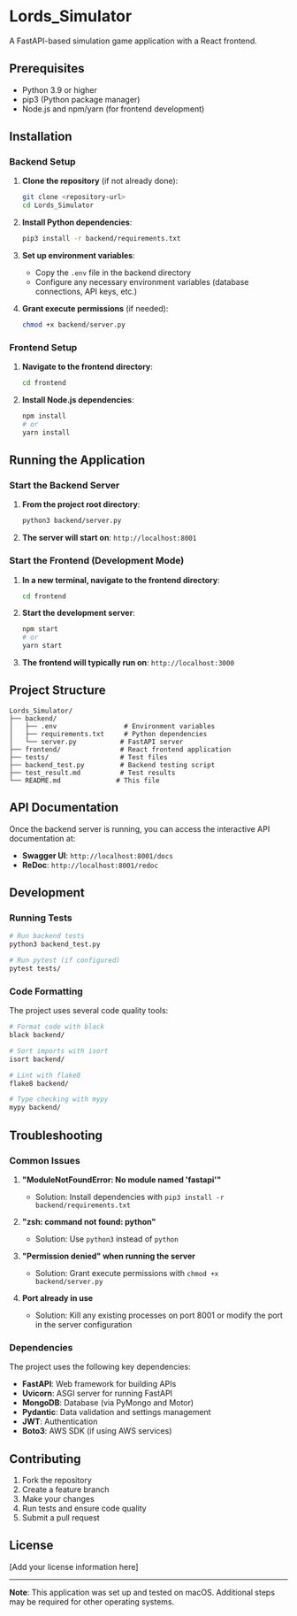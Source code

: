 # Lords_Simulator

A FastAPI-based simulation game application with a React frontend.

## Prerequisites

- Python 3.9 or higher
- pip3 (Python package manager)
- Node.js and npm/yarn (for frontend development)

## Installation

### Backend Setup

1. **Clone the repository** (if not already done):
   ```bash
   git clone <repository-url>
   cd Lords_Simulator
   ```

2. **Install Python dependencies**:
   ```bash
   pip3 install -r backend/requirements.txt
   ```

3. **Set up environment variables**:
   - Copy the `.env` file in the backend directory
   - Configure any necessary environment variables (database connections, API keys, etc.)

4. **Grant execute permissions** (if needed):
   ```bash
   chmod +x backend/server.py
   ```

### Frontend Setup

1. **Navigate to the frontend directory**:
   ```bash
   cd frontend
   ```

2. **Install Node.js dependencies**:
   ```bash
   npm install
   # or
   yarn install
   ```

## Running the Application

### Start the Backend Server

1. **From the project root directory**:
   ```bash
   python3 backend/server.py
   ```

2. **The server will start on**: `http://localhost:8001`

### Start the Frontend (Development Mode)

1. **In a new terminal, navigate to the frontend directory**:
   ```bash
   cd frontend
   ```

2. **Start the development server**:
   ```bash
   npm start
   # or
   yarn start
   ```

3. **The frontend will typically run on**: `http://localhost:3000`

## Project Structure

```
Lords_Simulator/
├── backend/
│   ├── .env                 # Environment variables
│   ├── requirements.txt     # Python dependencies
│   └── server.py           # FastAPI server
├── frontend/               # React frontend application
├── tests/                  # Test files
├── backend_test.py         # Backend testing script
├── test_result.md          # Test results
└── README.md              # This file
```

## API Documentation

Once the backend server is running, you can access the interactive API documentation at:
- **Swagger UI**: `http://localhost:8001/docs`
- **ReDoc**: `http://localhost:8001/redoc`

## Development

### Running Tests

```bash
# Run backend tests
python3 backend_test.py

# Run pytest (if configured)
pytest tests/
```

### Code Formatting

The project uses several code quality tools:

```bash
# Format code with black
black backend/

# Sort imports with isort
isort backend/

# Lint with flake8
flake8 backend/

# Type checking with mypy
mypy backend/
```

## Troubleshooting

### Common Issues

1. **"ModuleNotFoundError: No module named 'fastapi'"**
   - Solution: Install dependencies with `pip3 install -r backend/requirements.txt`

2. **"zsh: command not found: python"**
   - Solution: Use `python3` instead of `python`

3. **"Permission denied" when running the server**
   - Solution: Grant execute permissions with `chmod +x backend/server.py`

4. **Port already in use**
   - Solution: Kill any existing processes on port 8001 or modify the port in the server configuration

### Dependencies

The project uses the following key dependencies:
- **FastAPI**: Web framework for building APIs
- **Uvicorn**: ASGI server for running FastAPI
- **MongoDB**: Database (via PyMongo and Motor)
- **Pydantic**: Data validation and settings management
- **JWT**: Authentication
- **Boto3**: AWS SDK (if using AWS services)

## Contributing

1. Fork the repository
2. Create a feature branch
3. Make your changes
4. Run tests and ensure code quality
5. Submit a pull request

## License

[Add your license information here]

---

**Note**: This application was set up and tested on macOS. Additional steps may be required for other operating systems.
